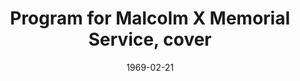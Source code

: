 --- 
title: Program for Malcolm X Memorial Service, cover
featured: malcolm-x-memorial.jpg
featuredAlt: Flyer with a portrait of Malcolm X. Friday, Feb. 21st is Black Awareness day. Born May 19, 1925. Murdered February 21st, 1965. Malcolm X Memorial Service
layout: "tc-single"
draft: false
hasContentInGallery: true
date: 1969-02-21
--- 